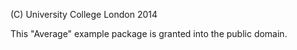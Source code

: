 (C) University College London 2014

This "Average" example package is granted into the public domain.
